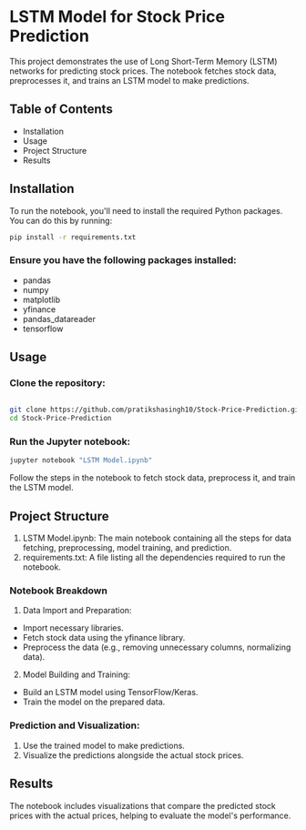# LSTM Model for Stock Price Prediction
This project demonstrates the use of Long Short-Term Memory (LSTM) networks for predicting stock prices. The notebook fetches stock data, preprocesses it, and trains an LSTM model to make predictions.

## Table of Contents
 - Installation
 - Usage
 - Project Structure
 - Results

## Installation
To run the notebook, you'll need to install the required Python packages. You can do this by running:

```bash
pip install -r requirements.txt
```
### Ensure you have the following packages installed:

 - pandas
 - numpy
 - matplotlib
 - yfinance
 - pandas_datareader
 - tensorflow
## Usage
### Clone the repository:
```bash

git clone https://github.com/pratikshasingh10/Stock-Price-Prediction.git
cd Stock-Price-Prediction
```
### Run the Jupyter notebook:
```bash
jupyter notebook "LSTM Model.ipynb"
```
Follow the steps in the notebook to fetch stock data, preprocess it, and train the LSTM model.
## Project Structure
1. LSTM Model.ipynb: The main notebook containing all the steps for data fetching, preprocessing, model training, and prediction.
2. requirements.txt: A file listing all the dependencies required to run the notebook.
### Notebook Breakdown
1. Data Import and Preparation: <br>

 - Import necessary libraries.
 - Fetch stock data using the yfinance library.
 - Preprocess the data (e.g., removing unnecessary columns, normalizing data).
2. Model Building and Training: <br>

 - Build an LSTM model using TensorFlow/Keras.
 - Train the model on the prepared data.
### Prediction and Visualization:

1. Use the trained model to make predictions. <br>
2. Visualize the predictions alongside the actual stock prices. <br>
## Results
The notebook includes visualizations that compare the predicted stock prices with the actual prices, helping to evaluate the model's performance.
